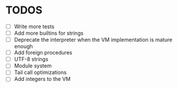 # TODOS
- [ ] Write more tests
- [ ] Add more builtins for strings
- [ ] Deprecate the interpreter when the VM implementation is mature enough
- [ ] Add foreign procedures
- [ ] UTF-8 strings
- [ ] Module system
- [ ] Tail call optimizations
- [ ] Add integers to the VM
